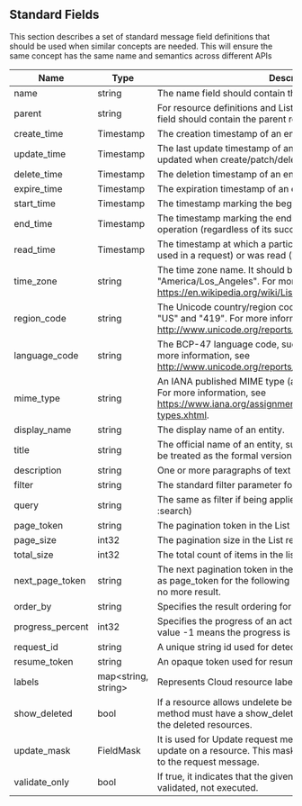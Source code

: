 ## Standard Fields
This section describes a set of standard message field definitions that should be used when similar concepts are needed. This will ensure the same concept has the same name and semantics across different APIs

| Name             | Type                  | Description                                                                                                                                                                             |
|------------------|-----------------------|-----------------------------------------------------------------------------------------------------------------------------------------------------------------------------------------|
| name             | string                | The name field should contain the relative resource name.                                                                                                                               |
| parent           | string                | For resource definitions and List/Create requests, the parent field should contain the parent relative resource name.                                                                    |
| create_time      | Timestamp             | The creation timestamp of an entity.                                                                                                                                                    |
| update_time      | Timestamp             | The last update timestamp of an entity. Note: update_time is updated when create/patch/delete operation is performed.                                                                   |
| delete_time      | Timestamp             | The deletion timestamp of an entity, only if it supports retention.                                                                                                                     |
| expire_time      | Timestamp             | The expiration timestamp of an entity if it happens to expire.                                                                                                                          |
| start_time       | Timestamp             | The timestamp marking the beginning of some time period.                                                                                                                                |
| end_time         | Timestamp             | The timestamp marking the end of some time period or operation (regardless of its success).                                                                                             |
| read_time        | Timestamp             | The timestamp at which a particular an entity should be read (if used in a request) or was read (if used in a response).                                                                |
| time_zone        | string                | The time zone name. It should be an IANA TZ name, such as "America/Los_Angeles". For more information, see https://en.wikipedia.org/wiki/List_of_tz_database_time_zones.                 |
| region_code      | string                | The Unicode country/region code (CLDR) of a location, such as "US" and "419". For more information, see http://www.unicode.org/reports/tr35/#unicode_region_subtag.                     |
| language_code    | string                | The BCP-47 language code, such as "en-US" or "sr-Latn". For more information, see http://www.unicode.org/reports/tr35/#Unicode_locale_identifier.                                      |
| mime_type        | string                | An IANA published MIME type (also referred to as media type). For more information, see https://www.iana.org/assignments/media-types/media-types.xhtml.                                 |
| display_name     | string                | The display name of an entity.                                                                                                                                                          |
| title            | string                | The official name of an entity, such as company name. It should be treated as the formal version of display_name.                                                                       |
| description      | string                | One or more paragraphs of text description of an entity.                                                                                                                                |
| filter           | string                | The standard filter parameter for List methods. See AIP-160.                                                                                                                            |
| query            | string                | The same as filter if being applied to a search method (ie :search)                                                                                                                     |
| page_token       | string                | The pagination token in the List request.                                                                                                                                               |
| page_size        | int32                 | The pagination size in the List request.                                                                                                                                                |
| total_size       | int32                 | The total count of items in the list irrespective of pagination.                                                                                                                        |
| next_page_token  | string                | The next pagination token in the List response. It should be used as page_token for the following request. An empty value means no more result.                                         |
| order_by         | string                | Specifies the result ordering for List requests.                                                                                                                                        |
| progress_percent | int32                 | Specifies the progress of an action in percentage (0-100). The value -1 means the progress is unknown.                                                                                  |
| request_id       | string                | A unique string id used for detecting duplicated requests.                                                                                                                              |
| resume_token     | string                | An opaque token used for resuming a streaming request.                                                                                                                                  |
| labels           | map<string, string>   | Represents Cloud resource labels.                                                                                                                                                       |
| show_deleted     | bool                  | If a resource allows undelete behavior, the corresponding List method must have a show_deleted field so client can discover the deleted resources.                                       |
| update_mask      | FieldMask             | It is used for Update request message for performing partial update on a resource. This mask is relative to the resource, not to the request message.                                   |
| validate_only    | bool                  | If true, it indicates that the given request should only be validated, not executed.                                                                                                    |
